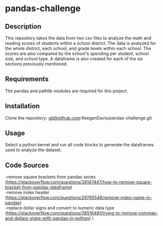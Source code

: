 # pandas-challenge
## Description
This repository takes the data from two csv files to analyze the math and reading scores of students within a school district. The data is analyzed for the whole district, each school, and grade levels within each school. The scores are also compared by the school's spending per student, school size, and school type. A dataframe is also created for each of the six sections previously mentioned.
## Requirements
The pandas and pathlib modules are required for this project.
## Installation
Clone the repository: git@github.com:KeeganDavis/pandas-challenge.git
## Usage
Select a python kernel and run all code blocks to generate the dataframes used to analyze the dataset.
## Code Sources
-remove square brackets from pandas series (https://stackoverflow.com/questions/38147447/how-to-remove-square-bracket-from-pandas-dataframe) \
-remove index header (https://stackoverflow.com/questions/29765548/remove-index-name-in-pandas) \
-replace dollar signs and convert to numeric data type (https://stackoverflow.com/questions/38516481/trying-to-remove-commas-and-dollars-signs-with-pandas-in-python) \
